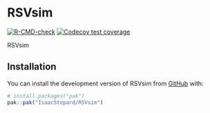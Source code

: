 
<!-- README.md is generated from README.Rmd. Please edit that file -->

# RSVsim

<!-- badges: start -->

[![R-CMD-check](https://github.com/IsaacStopard/RSVsim/actions/workflows/R-CMD-check.yaml/badge.svg)](https://github.com/IsaacStopard/RSVsim/actions/workflows/R-CMD-check.yaml)
[![Codecov test
coverage](https://codecov.io/gh/IsaacStopard/RSVsim/graph/badge.svg)](https://app.codecov.io/gh/IsaacStopard/RSVsim)
<!-- badges: end -->

RSVsim

## Installation

You can install the development version of RSVsim from
[GitHub](https://github.com/) with:

``` r
# install.packages("pak")
pak::pak("IsaacStopard/RSVsim")
```
